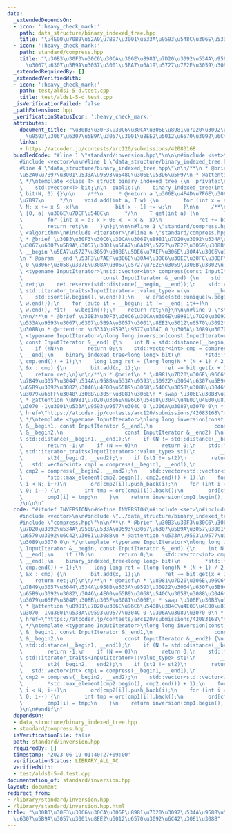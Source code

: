 ```yaml
---
data:
  _extendedDependsOn:
  - icon: ':heavy_check_mark:'
    path: data_structure/binary_indexed_tree.hpp
    title: "\u4E00\u70B9\u52A0\u7B97\u3001\u533A\u9593\u548C\u306E\u53D6\u5F97"
  - icon: ':heavy_check_mark:'
    path: standard/compress.hpp
    title: "\u30B3\u30F3\u30C6\u30CA\u306E\u8981\u7D20\u3092\u534A\u958B\u533A\u9593\
      \u3067\u6307\u5B9A\u3057\u3001\u5EA7\u6A19\u5727\u7E2E\u3059\u308B"
  _extendedRequiredBy: []
  _extendedVerifiedWith:
  - icon: ':heavy_check_mark:'
    path: test/alds1-5-d.test.cpp
    title: test/alds1-5-d.test.cpp
  _isVerificationFailed: false
  _pathExtension: hpp
  _verificationStatusIcon: ':heavy_check_mark:'
  attributes:
    document_title: "\u30B3\u30F3\u30C6\u30CA\u306E\u8981\u7D20\u3092\u534A\u958B\u533A\
      \u9593\u3067\u6307\u5B9A\u3057\u3001\u8EE2\u5012\u6570\u3092\u6C42\u3081\u308B"
    links:
    - https://atcoder.jp/contests/arc120/submissions/42083168
  bundledCode: "#line 1 \"standard/inversion.hpp\"\n\n\n#include <set>\n#include <type_traits>\n\
    #include <vector>\n\n#line 1 \"data_structure/binary_indexed_tree.hpp\"\n\n\n\
    #line 4 \"data_structure/binary_indexed_tree.hpp\"\n\n/**\n * @brief \u4E00\u70B9\
    \u52A0\u7B97\u3001\u533A\u9593\u548C\u306E\u53D6\u5F97\n * @attention 0-indexed\n\
    \ */\ntemplate <class T> struct binary_indexed_tree {\n  private:\n    int N;\n\
    \    std::vector<T> bit;\n\n  public:\n    binary_indexed_tree(int siz) : N(siz),\
    \ bit(N, 0) {}\n\n    /**\n     * @return a \u306E\u4F4D\u7F6E\u306B w \u3092\u52A0\
    \u7B97\n     */\n    void add(int a, T w) {\n        for (int x = a + 1; x <=\
    \ N; x += x & -x)\n            bit[x - 1] += w;\n    }\n\n    /**\n     * @return\
    \ [0, a) \u306E\u7DCF\u548C\n     */\n    T get(int a) {\n        T ret = 0;\n\
    \        for (int x = a; x > 0; x -= x & -x)\n            ret += bit[x - 1];\n\
    \        return ret;\n    }\n};\n\n\n#line 1 \"standard/compress.hpp\"\n\n\n#include\
    \ <algorithm>\n#include <iterator>\n#line 6 \"standard/compress.hpp\"\n\n/**\n\
    \ * @brief \u30B3\u30F3\u30C6\u30CA\u306E\u8981\u7D20\u3092\u534A\u958B\u533A\u9593\
    \u3067\u6307\u5B9A\u3057\u3001\u5EA7\u6A19\u5727\u7E2E\u3059\u308B\n * @param\
    \ __begin \u5EA7\u5727\u3059\u308B\u5DE6\u7AEF\u306E\u30A4\u30C6\u30EC\u30FC\u30BF\
    \n * @param __end \u53F3\u7AEF\u306E\u30A4\u30C6\u30EC\u30FC\u30BF\n * @attention\
    \ 0 \u306F\u3058\u307E\u308A\u3067\u5727\u7E2E\u3059\u308B\u3002\n */\ntemplate\
    \ <typename InputIterator>\nstd::vector<int> compress(const InputIterator &__begin,\n\
    \                          const InputIterator &__end) {\n    std::vector<int>\
    \ ret;\n    ret.reserve(std::distance(__begin, __end));\n    std::vector<typename\
    \ std::iterator_traits<InputIterator>::value_type> w(\n        __begin, __end);\n\
    \    std::sort(w.begin(), w.end());\n    w.erase(std::unique(w.begin(), w.end()),\
    \ w.end());\n    for (auto it = __begin; it != __end; it++)\n        ret.push_back(std::lower_bound(w.begin(),\
    \ w.end(), *it) - w.begin());\n    return ret;\n}\n\n\n#line 9 \"standard/inversion.hpp\"\
    \n\n/**\n * @brief \u30B3\u30F3\u30C6\u30CA\u306E\u8981\u7D20\u3092\u534A\u958B\
    \u533A\u9593\u3067\u6307\u5B9A\u3057\u3001\u8EE2\u5012\u6570\u3092\u6C42\u3081\
    \u308B\n * @attention \u533A\u9593\u9577\u304C 0 \u306A\u3089\u3070 0\n */\ntemplate\
    \ <typename InputIterator>\nlong long inversion(const InputIterator &__begin,\
    \ const InputIterator &__end) {\n    int N = std::distance(__begin, __end);\n\
    \    if (!N)\n        return 0;\n    std::vector<int> cmp = compress(__begin,\
    \ __end);\n    binary_indexed_tree<long long> bit(\n        *std::max_element(cmp.begin(),\
    \ cmp.end()) + 1);\n    long long ret = (long long)N * (N + 1) / 2;\n    for (auto\
    \ &x : cmp) {\n        bit.add(x, 1);\n        ret -= bit.get(x + 1);\n    }\n\
    \    return ret;\n}\n\n/**\n * @brief\n * \u8981\u7D20\u306E\u96C6\u5408\u304C\
    \u7B49\u3057\u3044\u534A\u958B\u533A\u9593\u30922\u3064\u6307\u5B9A\u3002\u4E00\
    \u65B9\u3092\u3082\u3046\u4E00\u65B9\u3068\u540C\u3058\u3088\u3046\u306B\u4E26\
    \u3079\u66FF\u3048\u308B\u305F\u3081\u306E\n * swap \u306E\u30B3\u30B9\u30C8\n\
    \ * @attention \u8981\u7D20\u306E\u96C6\u5408\u304C\u4E0D\u4E00\u81F4\u306A\u3089\
    \u3070 -1\u3001\u533A\u9593\u9577\u304C 0 \u306A\u3089\u3070 0\n * @see <a\n *\
    \ href=\"https://atcoder.jp/contests/arc120/submissions/42083168\">verify</a>\n\
    \ */\ntemplate <typename InputIterator>\nlong long inversion(const InputIterator\
    \ &__begin1, const InputIterator &__end1,\n                    const InputIterator\
    \ &__begin2,\n                    const InputIterator &__end2) {\n    int N =\
    \ std::distance(__begin1, __end1);\n    if (N != std::distance(__begin2, __end2))\n\
    \        return -1;\n    if (N == 0)\n        return 0;\n    std::multiset<typename\
    \ std::iterator_traits<InputIterator>::value_type> st1(\n        __begin1, __end1),\n\
    \        st2(__begin2, __end2);\n    if (st1 != st2)\n        return -1;\n\n \
    \   std::vector<int> cmp1 = compress(__begin1, __end1),\n                    \
    \ cmp2 = compress(__begin2, __end2);\n    std::vector<std::vector<int>> ord(\n\
    \        *std::max_element(cmp2.begin(), cmp2.end()) + 1);\n    for (int i = 0;\
    \ i < N; i++)\n        ord[cmp2[i]].push_back(i);\n    for (int i = N - 1; i >=\
    \ 0; i--) {\n        int tmp = ord[cmp1[i]].back();\n        ord[cmp1[i]].pop_back();\n\
    \        cmp1[i] = tmp;\n    }\n    return inversion(cmp1.begin(), cmp1.end());\n\
    }\n\n\n"
  code: "#ifndef INVERSION\n#define INVERSION\n#include <set>\n#include <type_traits>\n\
    #include <vector>\n\n#include \"../data_structure/binary_indexed_tree.hpp\"\n\
    #include \"compress.hpp\"\n\n/**\n * @brief \u30B3\u30F3\u30C6\u30CA\u306E\u8981\
    \u7D20\u3092\u534A\u958B\u533A\u9593\u3067\u6307\u5B9A\u3057\u3001\u8EE2\u5012\
    \u6570\u3092\u6C42\u3081\u308B\n * @attention \u533A\u9593\u9577\u304C 0 \u306A\
    \u3089\u3070 0\n */\ntemplate <typename InputIterator>\nlong long inversion(const\
    \ InputIterator &__begin, const InputIterator &__end) {\n    int N = std::distance(__begin,\
    \ __end);\n    if (!N)\n        return 0;\n    std::vector<int> cmp = compress(__begin,\
    \ __end);\n    binary_indexed_tree<long long> bit(\n        *std::max_element(cmp.begin(),\
    \ cmp.end()) + 1);\n    long long ret = (long long)N * (N + 1) / 2;\n    for (auto\
    \ &x : cmp) {\n        bit.add(x, 1);\n        ret -= bit.get(x + 1);\n    }\n\
    \    return ret;\n}\n\n/**\n * @brief\n * \u8981\u7D20\u306E\u96C6\u5408\u304C\
    \u7B49\u3057\u3044\u534A\u958B\u533A\u9593\u30922\u3064\u6307\u5B9A\u3002\u4E00\
    \u65B9\u3092\u3082\u3046\u4E00\u65B9\u3068\u540C\u3058\u3088\u3046\u306B\u4E26\
    \u3079\u66FF\u3048\u308B\u305F\u3081\u306E\n * swap \u306E\u30B3\u30B9\u30C8\n\
    \ * @attention \u8981\u7D20\u306E\u96C6\u5408\u304C\u4E0D\u4E00\u81F4\u306A\u3089\
    \u3070 -1\u3001\u533A\u9593\u9577\u304C 0 \u306A\u3089\u3070 0\n * @see <a\n *\
    \ href=\"https://atcoder.jp/contests/arc120/submissions/42083168\">verify</a>\n\
    \ */\ntemplate <typename InputIterator>\nlong long inversion(const InputIterator\
    \ &__begin1, const InputIterator &__end1,\n                    const InputIterator\
    \ &__begin2,\n                    const InputIterator &__end2) {\n    int N =\
    \ std::distance(__begin1, __end1);\n    if (N != std::distance(__begin2, __end2))\n\
    \        return -1;\n    if (N == 0)\n        return 0;\n    std::multiset<typename\
    \ std::iterator_traits<InputIterator>::value_type> st1(\n        __begin1, __end1),\n\
    \        st2(__begin2, __end2);\n    if (st1 != st2)\n        return -1;\n\n \
    \   std::vector<int> cmp1 = compress(__begin1, __end1),\n                    \
    \ cmp2 = compress(__begin2, __end2);\n    std::vector<std::vector<int>> ord(\n\
    \        *std::max_element(cmp2.begin(), cmp2.end()) + 1);\n    for (int i = 0;\
    \ i < N; i++)\n        ord[cmp2[i]].push_back(i);\n    for (int i = N - 1; i >=\
    \ 0; i--) {\n        int tmp = ord[cmp1[i]].back();\n        ord[cmp1[i]].pop_back();\n\
    \        cmp1[i] = tmp;\n    }\n    return inversion(cmp1.begin(), cmp1.end());\n\
    }\n\n#endif\n"
  dependsOn:
  - data_structure/binary_indexed_tree.hpp
  - standard/compress.hpp
  isVerificationFile: false
  path: standard/inversion.hpp
  requiredBy: []
  timestamp: '2023-06-19 01:40:27+09:00'
  verificationStatus: LIBRARY_ALL_AC
  verifiedWith:
  - test/alds1-5-d.test.cpp
documentation_of: standard/inversion.hpp
layout: document
redirect_from:
- /library/standard/inversion.hpp
- /library/standard/inversion.hpp.html
title: "\u30B3\u30F3\u30C6\u30CA\u306E\u8981\u7D20\u3092\u534A\u958B\u533A\u9593\u3067\
  \u6307\u5B9A\u3057\u3001\u8EE2\u5012\u6570\u3092\u6C42\u3081\u308B"
---
```

